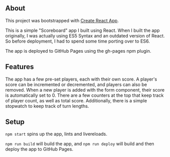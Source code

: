 ## About

This project was bootstrapped with [Create React App](https://github.com/facebookincubator/create-react-app).

This is a simple "Scoreboard" app I built using React. When I built the app originally, I was actually using ES5 Syntax and an outdated version of React. So before deployment, I had to spend some time porting over to ES6.

The app is deployed to GitHub Pages using the gh-pages npm plugin.

## Features

The app has a few pre-set players, each with their own score. A player's score can be incremented or decremented, and players can also be removed. When a new player is added with the form component, their score is automatically set to 0. There are a few counters at the top that keep track of player count, as well as total score. Additionally, there is a simple stopwatch to keep track of turn lengths.

## Setup

`npm start` spins up the app, lints and livereloads. 

`npm run build` will build the app, and `npm run deploy` will build and then deploy the app to GitHub Pages.